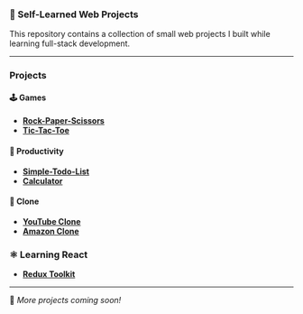 ### 🧠 Self-Learned Web Projects

This repository contains a collection of small web projects I built while learning full-stack development.  

---

### Projects

#### 🕹️ Games
- [**Rock-Paper-Scissors**](https://github.com/Mecha-Coder/Rock-Paper-Scissors)
- [**Tic-Tac-Toe**](https://github.com/Mecha-Coder/Tic-Tac-Toe)

#### 💼 Productivity
- [**Simple-Todo-List**](https://github.com/Mecha-Coder/Simple-Todo-List)
- [**Calculator**](https://github.com/Mecha-Coder/Calculator)

#### 🟰 Clone
- [**YouTube Clone**](https://github.com/Mecha-Coder/YouTube-Clone)
- [**Amazon Clone**](https://github.com/Mecha-Coder/Amazon-Clone) 

### ⚛️ Learning React
- [**Redux Toolkit**](https://github.com/Mecha-Coder/Redux-Toolkit)

---

🧩 *More projects coming soon!*
